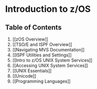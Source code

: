 # Introduction to z/OS
## Table of Contents
1. [[zOS Overview]]
2. [[TSO/E and ISPF Overview]]
3. [[Navigating MVS Documentation]]
4. [[ISPF Utilities and Settings]]
5. [[Intro to z/OS UNIX System Services]]
6. [[Accessing UNIX System Services]]
7. [[UNIX Essentials]]
8. [[Unicode]]
9. [[Programming Languages]]